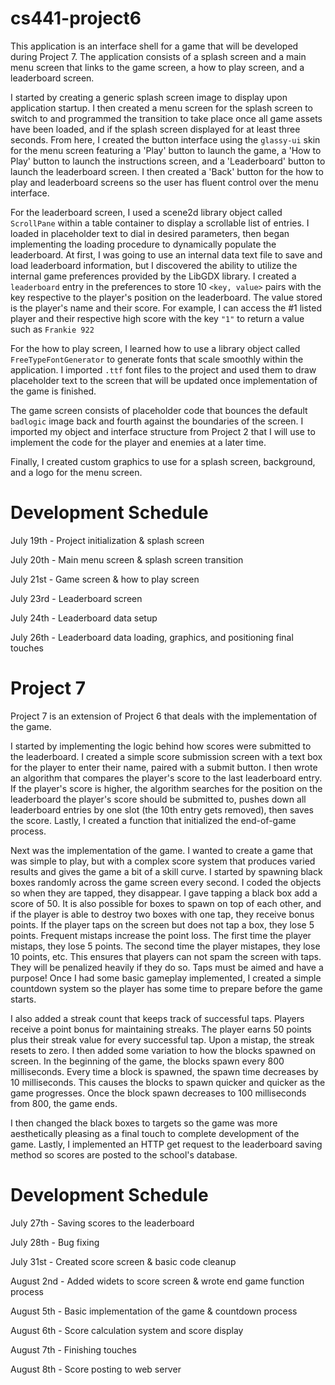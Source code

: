 # cs441-project6

This application is an interface shell for a game that will be developed during Project 7. The application consists of a splash screen and a main menu screen that links to the game screen, a how to play screen, and a leaderboard screen.

I started by creating a generic splash screen image to display upon application startup. I then created a menu screen for the splash screen to switch to and programmed the transition to take place once all game assets have been loaded, and if the splash screen displayed for at least three seconds. From here, I created the button interface using the `glassy-ui` skin for the menu screen featuring a 'Play' button to launch the game, a 'How to Play' button to launch the instructions screen, and a 'Leaderboard' button to launch the leaderboard screen. I then created a 'Back' button for the how to play and leaderboard screens so the user has fluent control over the menu interface.

For the leaderboard screen, I used a scene2d library object called `ScrollPane` within a table container to display a scrollable list of entries. I loaded in placeholder text to dial in desired parameters, then began implementing the loading procedure to dynamically populate the leaderboard. At first, I was going to use an internal data text file to save and load leaderboard information, but I discovered the ability to utilize the internal game preferences provided by the LibGDX library. I created a `leaderboard` entry in the preferences to store 10 `<key, value>` pairs with the key respective to the player's position on the leaderboard. The value stored is the player's name and their score. For example, I can access the #1 listed player and their respective high score with the key `"1"` to return a value such as `Frankie 922`

For the how to play screen, I learned how to use a library object called `FreeTypeFontGenerator` to generate fonts that scale smoothly within the application. I imported `.ttf` font files to the project and used them to draw placeholder text to the screen that will be updated once implementation of the game is finished.

The game screen consists of placeholder code that bounces the default `badlogic` image back and fourth against the boundaries of the screen. I imported my object and interface structure from Project 2 that I will use to implement the code for the player and enemies at a later time.

Finally, I created custom graphics to use for a splash screen, background, and a logo for the menu screen. 

# Development Schedule

July 19th - Project initialization & splash screen

July 20th - Main menu screen & splash screen transition

July 21st - Game screen & how to play screen

July 23rd - Leaderboard screen

July 24th - Leaderboard data setup

July 26th - Leaderboard data loading, graphics, and positioning final touches

# Project 7

Project 7 is an extension of Project 6 that deals with the implementation of the game.

I started by implementing the logic behind how scores were submitted to the leaderboard. I created a simple score submission screen with a text box for the player to enter their name, paired with a submit button. I then wrote an algorithm that compares the player's score to the last leaderboard entry. If the player's score is higher, the algorithm searches for the position on the leaderboard the player's score should be submitted to, pushes down all leaderboard entries by one slot (the 10th entry gets removed), then saves the score. Lastly, I created a function that initialized the end-of-game process.

Next was the implementation of the game. I wanted to create a game that was simple to play, but with a complex score system that produces varied results and gives the game a bit of a skill curve. I started by spawning black boxes randomly across the game screen every second. I coded the objects so when they are tapped, they disappear. I gave tapping a black box add a score of 50. It is also possible for boxes to spawn on top of each other, and if the player is able to destroy two boxes with one tap, they receive bonus points. If the player taps on the screen but does not tap a box, they lose 5 points. Frequent mistaps increase the point loss. The first time the player mistaps, they lose 5 points. The second time the player mistapes, they lose 10 points, etc. This ensures that players can not spam the screen with taps. They will be penalized heavily if they do so. Taps must be aimed and have a purpose! Once I had some basic gameplay implemented, I created a simple countdown system so the player has some time to prepare before the game starts. 

I also added a streak count that keeps track of successful taps. Players receive a point bonus for maintaining streaks. The player earns 50 points plus their streak value for every successful tap. Upon a mistap, the streak resets to zero. I then added some variation to how the blocks spawned on screen. In the beginning of the game, the blocks spawn every 800 milliseconds. Every time a block is spawned, the spawn time decreases by 10 milliseconds. This causes the blocks to spawn quicker and quicker as the game progresses. Once the block spawn decreases to 100 milliseconds from 800, the game ends. 

I then changed the black boxes to targets so the game was more aesthetically pleasing as a final touch to complete development of the game. Lastly, I implemented an HTTP get request to the leaderboard saving method so scores are posted to the school's database.

# Development Schedule

July 27th - Saving scores to the leaderboard

July 28th - Bug fixing

July 31st - Created score screen & basic code cleanup

August 2nd - Added widets to score screen & wrote end game function process

August 5th - Basic implementation of the game & countdown process

August 6th - Score calculation system and score display

August 7th - Finishing touches

August 8th - Score posting to web server
